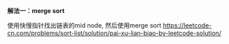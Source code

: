 **解法一：merge sort**

使用快慢指针找出链表的mid node, 然后使用merge sort
https://leetcode-cn.com/problems/sort-list/solution/pai-xu-lian-biao-by-leetcode-solution/
